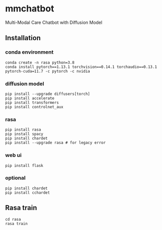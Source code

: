 # mmchatbot
Multi-Modal Care Chatbot with Diffusion Model

## Installation
### conda environment
```
conda create -n rasa python=3.8
conda install pytorch==1.13.1 torchvision==0.14.1 torchaudio==0.13.1 pytorch-cuda=11.7 -c pytorch -c nvidia
```

### diffusion model
```
pip install --upgrade diffusers[torch]
pip install accelerate
pip install transformers
pip install controlnet_aux

```

### rasa
```
pip install rasa
pip install spacy
pip install chardet
pip install --upgrade rasa # for legacy error
```

### web ui
```
pip install flask
```

### optional
```
pip install chardet
pip install cchardet
```

## Rasa train
```
cd rasa
rasa train
```
